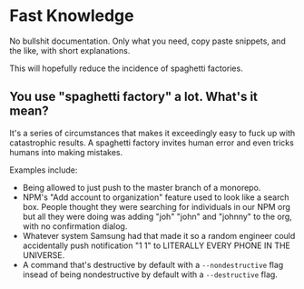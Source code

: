 # Fast Knowledge

No bullshit documentation. Only what you need, copy paste snippets, and the like, with short explanations.

This will hopefully reduce the incidence of spaghetti factories.

## You use "spaghetti factory" a lot. What's it mean?

It's a series of circumstances that makes it exceedingly easy to fuck up with catastrophic results. A spaghetti factory invites human error and even tricks humans into making mistakes.

Examples include:
* Being allowed to just push to the master branch of a monorepo.
* NPM's "Add account to organization" feature used to look like a search box. People thought they were searching for individuals in our NPM org but all they were doing was adding "joh" "john" and "johnny" to the org, with no confirmation dialog.
* Whatever system Samsung had that made it so a random engineer could accidentally push notification "1 1" to LITERALLY EVERY PHONE IN THE UNIVERSE.
* A command that's destructive by default with a `--nondestructive` flag insead of being nondestructive by default with a `--destructive` flag.
